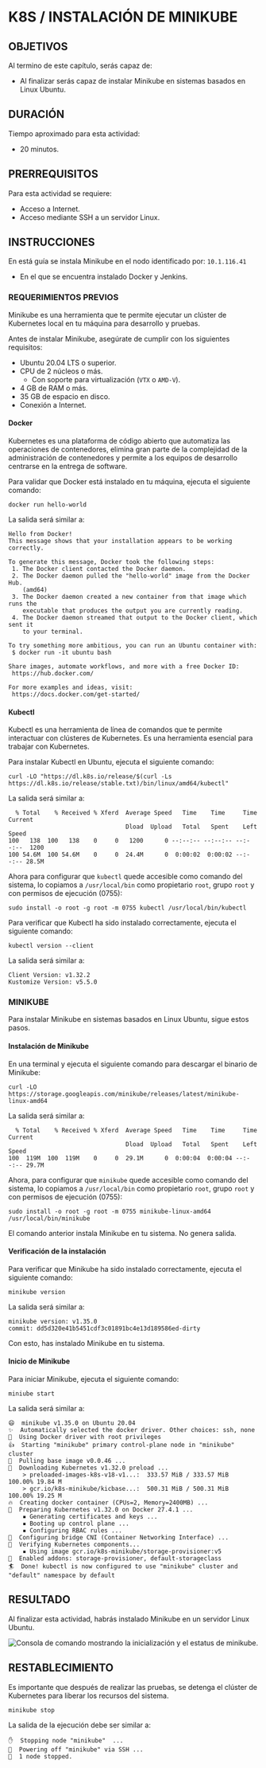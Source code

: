 # K8S / INSTALACIÓN DE MINIKUBE

## OBJETIVOS

Al termino de este capítulo, serás capaz de:

- Al finalizar serás capaz de instalar Minikube en sistemas basados en Linux Ubuntu.

## DURACIÓN

Tiempo aproximado para esta actividad:

- 20 minutos.

## PRERREQUISITOS

Para esta actividad se requiere:

- Acceso a Internet.
- Acceso mediante SSH a un servidor Linux.

## INSTRUCCIONES

En está guía se instala Minikube en el nodo identificado por: `10.1.116.41`

- En el que se encuentra instalado Docker y Jenkins.

### REQUERIMIENTOS PREVIOS

Minikube es una herramienta que te permite ejecutar un clúster de Kubernetes local en tu máquina para desarrollo y pruebas.

Antes de instalar Minikube, asegúrate de cumplir con los siguientes requisitos:

- Ubuntu 20.04 LTS o superior.
- CPU de 2 núcleos o más.
  - Con soporte para virtualización (`VTX` o `AMD-V`).
- 4 GB de RAM o más.
- 35 GB de espacio en disco.
- Conexión a Internet.

#### Docker

Kubernetes es una plataforma de código abierto que automatiza las operaciones de contenedores, elimina gran parte de la complejidad de la administración de contenedores y permite a los equipos de desarrollo centrarse en la entrega de software.

Para validar que Docker está instalado en tu máquina, ejecuta el siguiente comando:

``` shell
docker run hello-world
```

La salida será similar a:

``` shell
Hello from Docker!
This message shows that your installation appears to be working correctly.

To generate this message, Docker took the following steps:
 1. The Docker client contacted the Docker daemon.
 2. The Docker daemon pulled the "hello-world" image from the Docker Hub.
    (amd64)
 3. The Docker daemon created a new container from that image which runs the
    executable that produces the output you are currently reading.
 4. The Docker daemon streamed that output to the Docker client, which sent it
    to your terminal.

To try something more ambitious, you can run an Ubuntu container with:
 $ docker run -it ubuntu bash

Share images, automate workflows, and more with a free Docker ID:
 https://hub.docker.com/

For more examples and ideas, visit:
 https://docs.docker.com/get-started/
```

#### Kubectl

Kubectl es una herramienta de línea de comandos que te permite interactuar con clústeres de Kubernetes. Es una herramienta esencial para trabajar con Kubernetes.

Para instalar Kubectl en Ubuntu, ejecuta el siguiente comando:

``` shell
curl -LO "https://dl.k8s.io/release/$(curl -Ls https://dl.k8s.io/release/stable.txt)/bin/linux/amd64/kubectl"
```

La salida será similar a:

``` text
  % Total    % Received % Xferd  Average Speed   Time    Time     Time  Current
                                 Dload  Upload   Total   Spent    Left  Speed
100   138  100   138    0     0   1200      0 --:--:-- --:--:-- --:--:--  1200
100 54.6M  100 54.6M    0     0  24.4M      0  0:00:02  0:00:02 --:--:-- 28.5M
```

Ahora para configurar que `kubectl` quede accesible como comando del sistema, lo copiamos a `/usr/local/bin` como propietario `root`, grupo `root` y con permisos de ejecución (0755):

``` shell
sudo install -o root -g root -m 0755 kubectl /usr/local/bin/kubectl
```

Para verificar que Kubectl ha sido instalado correctamente, ejecuta el siguiente comando:

``` shell
kubectl version --client
```

La salida será similar a:

``` shell
Client Version: v1.32.2
Kustomize Version: v5.5.0
```

### MINIKUBE

Para instalar Minikube en sistemas basados en Linux Ubuntu, sigue estos pasos.

#### Instalación de Minikube

En una terminal y ejecuta el siguiente comando para descargar el binario de Minikube:

``` shell
curl -LO https://storage.googleapis.com/minikube/releases/latest/minikube-linux-amd64
```

La salida será similar a:

``` text
  % Total    % Received % Xferd  Average Speed   Time    Time     Time  Current
                                 Dload  Upload   Total   Spent    Left  Speed
100  119M  100  119M    0     0  29.1M      0  0:00:04  0:00:04 --:--:-- 29.7M
```

Ahora, para configurar que `minikube` quede accesible como comando del sistema, lo copiamos a `/usr/local/bin` como propietario `root`, grupo `root` y con permisos de ejecución (0755):

``` shell
sudo install -o root -g root -m 0755 minikube-linux-amd64 /usr/local/bin/minikube
```

El comando anterior instala Minikube en tu sistema. No genera salida.

#### Verificación de la instalación

Para verificar que Minikube ha sido instalado correctamente, ejecuta el siguiente comando:

``` shell
minikube version
```

La salida será similar a:

``` shell
minikube version: v1.35.0
commit: dd5d320e41b5451cdf3c01891bc4e13d189586ed-dirty
```

Con esto, has instalado Minikube en tu sistema.

#### Inicio de Minikube

Para iniciar Minikube, ejecuta el siguiente comando:

``` shell
miniube start
```

La salida será similar a:

``` text
😄  minikube v1.35.0 on Ubuntu 20.04
✨  Automatically selected the docker driver. Other choices: ssh, none
📌  Using Docker driver with root privileges
👍  Starting "minikube" primary control-plane node in "minikube" cluster
🚜  Pulling base image v0.0.46 ...
💾  Downloading Kubernetes v1.32.0 preload ...
    > preloaded-images-k8s-v18-v1...:  333.57 MiB / 333.57 MiB  100.00% 19.84 M
    > gcr.io/k8s-minikube/kicbase...:  500.31 MiB / 500.31 MiB  100.00% 19.25 M
🔥  Creating docker container (CPUs=2, Memory=2400MB) ...
🐳  Preparing Kubernetes v1.32.0 on Docker 27.4.1 ...
    ▪ Generating certificates and keys ...
    ▪ Booting up control plane ...
    ▪ Configuring RBAC rules ...
🔗  Configuring bridge CNI (Container Networking Interface) ...
🔎  Verifying Kubernetes components...
    ▪ Using image gcr.io/k8s-minikube/storage-provisioner:v5
🌟  Enabled addons: storage-provisioner, default-storageclass
🏄  Done! kubectl is now configured to use "minikube" cluster and "default" namespace by default
```

## RESULTADO

Al finalizar esta actividad, habrás instalado Minikube en un servidor Linux Ubuntu.

![Consola de comando mostrando la inicialización y el estatus de minikube.](mm/09_01_Outcome.png)

## RESTABLECIMIENTO

Es importante que después de realizar las pruebas, se detenga el clúster de Kubernetes para liberar los recursos del sistema.

``` shell
minikube stop
```

La salida de la ejecución debe ser similar a:

``` text
✋  Stopping node "minikube"  ...
🛑  Powering off "minikube" via SSH ...
🛑  1 node stopped.
```
